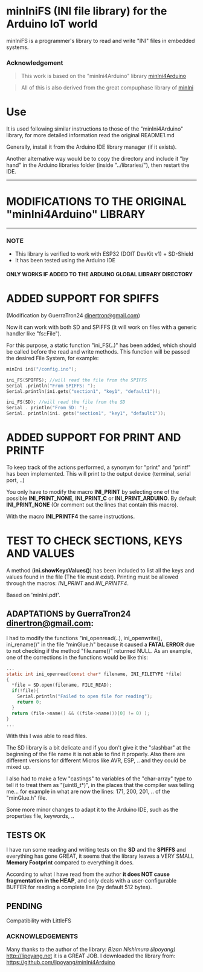 # minIniFS (INI file library) for the Arduino IoT world

minIniFS is a programmer's library to read and write "INI" files in embedded systems.

### Acknowledgement

> This work is based on the "minIni4Arduino" library [minIni4Arduino](https://github.com/lipoyang/minIni4Arduino)

>  All of this is also derived from the great compuphase library of [minIni](https://github.com/compuphase/minIni)


# Use

It is used following similar instructions to those of the "minIni4Arduino" library, for more detailed information read the original README1.md

Generally, install it from the Arduino IDE library manager (if it exists).

Another alternative way would be to copy the directory and include it "by hand" in the Arduino libraries folder (inside "../libraries/"),
then restart the IDE.

--------------------------------------------------------
# MODIFICATIONS TO THE ORIGINAL "minIni4Arduino" LIBRARY
--------------------------------------------------------
### NOTE
- This library is verified to work with ESP32 (DOIT DevKit v1) + SD-Shield
- It has been tested using the Arduino IDE

#### ONLY WORKS IF ADDED TO THE ARDUINO GLOBAL LIBRARY DIRECTORY

# ADDED SUPPORT FOR SPIFFS
(Modification by GuerraTron24 <dinertron@gmail.com>)

Now it can work with both SD and SPIFFS (it will work on files with a generic handler like "fs::File").

For this purpose, a static function "ini_FS(..)" has been added, which should be called before the read and write methods.
This function will be passed the desired File System, for example:

```c
minIni ini("/config.ino");

ini_FS(SPIFFS); //will read the file from the SPIFFS
Serial .println("From SPIFFS: ");
Serial.println(ini.gets("section1", "key1", "default1"));

ini_FS(SD); //will read the file from the SD
Serial . println("From SD: ");
Serial. println(ini. gets("section1", "key1", "default1"));
```

# ADDED SUPPORT FOR PRINT AND PRINTF

To keep track of the actions performed, a synonym for "print" and "printf" has been implemented.
This will print to the output device (terminal, serial port, ..)

You only have to modify the macro **INI_PRINT** by selecting one of the possible **INI_PRINT_NONE**, **INI_PRINT_C** or **INI_PRINT_ARDUINO**.
By default **INI_PRINT_NONE** (Or comment out the lines that contain this macro).

With the macro **INI_PRINTF4** the same instructions.

# TEST TO CHECK SECTIONS, KEYS AND VALUES

A method (**ini.showKeysValues()**) has been included to list all the keys and values ​​found in the file (The file must exist).
Printing must be allowed through the macros: *INI_PRINT* and *INI_PRINTF4*.

Based on 'minIni.pdf'.

## ADAPTATIONS by GuerraTron24 <dinertron@gmail.com>:

I had to modify the functions "ini_openread(..), ini_openwrite(), ini_rename()" in the file "minGlue.h" because it caused a **FATAL ERROR** due to not checking
if the method "file.name()" returned NULL. As an example, one of the corrections in the functions would be like this:

```c
...
static int ini_openread(const char* filename, INI_FILETYPE *file)
{
  *file = SD.open(filename, FILE_READ);
  if(!file){
    Serial.println("Failed to open file for reading");
    return 0;
  }
  return (file->name() && ((file->name())[0] != 0) );
}
...
```

With this I was able to read files.

The SD library is a bit delicate and if you don't give it the "slashbar" at the beginning of the file name it is not able to find it properly. Also there are different versions
for different Micros like AVR, ESP, .. and they could be mixed up.

I also had to make a few "castings" to variables of the "char-array" type to tell it to treat them as "(uint8_t\*)", in the places that the compiler was telling me... for example in what are now the lines: 171, 200, 201, .. of the "minGlue.h" file.

Some more minor changes to adapt it to the Arduino IDE, such as the properties file, keywords, ..

## TESTS OK

I have run some reading and writing tests on the **SD** and the **SPIFFS** and everything has gone GREAT, it seems that the library leaves a VERY SMALL **Memory Footprint** compared to everything
it does.

According to what I have read from the author **it does NOT cause fragmentation in the HEAP**, and only deals with a user-configurable BUFFER for reading a complete line (by default 512 bytes).

## PENDING

Compatibility with LittleFS

### ACKNOWLEDGEMENTS

Many thanks to the author of the library: *Bizan Nishimura (lipoyang)* <http://lipoyang.net> it is a GREAT JOB.
I downloaded the library from: https://github.com/lipoyang/minIni4Arduino
